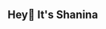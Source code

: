 ## Hey👋 It's Shanina

<!--

- 📝 First-year **BSIT student** at PUP
- 💡 Has basic knowledge about **HTML and CSS**
- 🧠 I’m currently learning C Language
- 📫 Reach me via my student email gatdula.shankyle.martinez@gmail.com
-->
